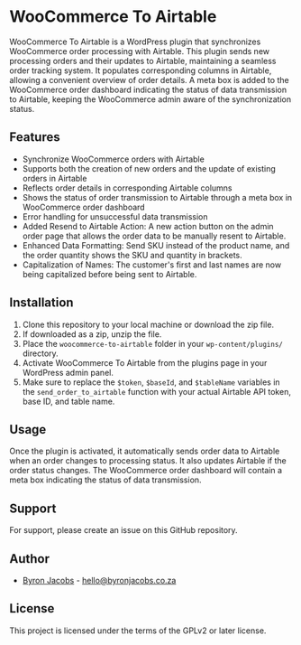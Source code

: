 # WooCommerce To Airtable

WooCommerce To Airtable is a WordPress plugin that synchronizes WooCommerce order processing with Airtable. This plugin sends new processing orders and their updates to Airtable, maintaining a seamless order tracking system. It populates corresponding columns in Airtable, allowing a convenient overview of order details. A meta box is added to the WooCommerce order dashboard indicating the status of data transmission to Airtable, keeping the WooCommerce admin aware of the synchronization status.

## Features
- Synchronize WooCommerce orders with Airtable
- Supports both the creation of new orders and the update of existing orders in Airtable
- Reflects order details in corresponding Airtable columns
- Shows the status of order transmission to Airtable through a meta box in WooCommerce order dashboard
- Error handling for unsuccessful data transmission
- Added Resend to Airtable Action: A new action button on the admin order page that allows the order data to be manually resent to Airtable.
- Enhanced Data Formatting: Send SKU instead of the product name, and the order quantity shows the SKU and quantity in brackets.
- Capitalization of Names: The customer's first and last names are now being capitalized before being sent to Airtable.

## Installation
1. Clone this repository to your local machine or download the zip file.
2. If downloaded as a zip, unzip the file.
3. Place the `woocommerce-to-airtable` folder in your `wp-content/plugins/` directory.
4. Activate WooCommerce To Airtable from the plugins page in your WordPress admin panel.
5. Make sure to replace the `$token`, `$baseId`, and `$tableName` variables in the `send_order_to_airtable` function with your actual Airtable API token, base ID, and table name.

## Usage
Once the plugin is activated, it automatically sends order data to Airtable when an order changes to processing status. It also updates Airtable if the order status changes. The WooCommerce order dashboard will contain a meta box indicating the status of data transmission.

## Support
For support, please create an issue on this GitHub repository.

## Author

- [Byron Jacobs](https://byronjacobs.co.za) - hello@byronjacobs.co.za

## License
This project is licensed under the terms of the GPLv2 or later license.
